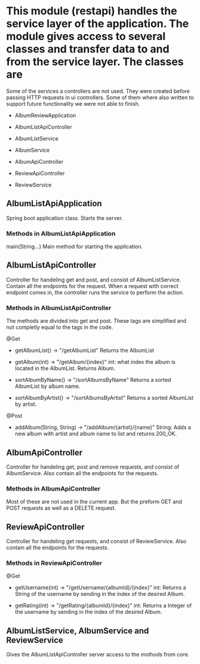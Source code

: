 # This module (restapi) handles the service layer of the application. The module gives access to several classes and transfer data to and from the service layer. The classes are

Some of the services a controllers are not used. They were created before passing HTTP requests in ui controllers. 
Some of them where also written to support future functionality we were not able to finish. 
- AlbumReviewApplication

- AlbumListApiController
- AlbumListService
  
- AlbumService
- AlbumApiController

- ReviewApiController
- ReviewService

## AlbumListApiApplication

Spring boot application class. Starts the server.

### Methods in AlbumListApiApplication

main(String...) Main method for starting the application.

## AlbumListApiController

Controller for handeling get and post, and consist of AlbumListService. Contain all the endpoints for the request. When a request with correct endpoint comes in, the controller runs the service to perform the action.

### Methods in AlbumListApiController

The methods are divided into get and post. These tags are simplified and not completly equal to the tags in the code.

@Get

- getAlbumList() -> "/getAlbumList" Returns the AlbumList
  
- getAlbum(int) -> "/getAlbum/{index}" int: what index the album is located in the AlbumList. Returns Album.
  
- sortAlbumByName() -> "/sortAlbumsByName" Returns a sorted AlbumList by album name.

- sortAlbumByArtist() -> "/sortAlbumsByArtist" Returns a sorted AlbumList by artist.

@Post

- addAlbum(String, String) -> "/addAlbum/{artist}/{name}" String: Adds a new album with artist and album name to list and returns 200_OK.

## AlbumApiController

Controller for handeling get, post and remove requests, and consist of AlbumService. Also contain all the endpoints for the requests.

### Methods in AlbumApiController
Most of these are not used in the current app. But the preform GET and POST requests as well as a DELETE request. 


## ReviewApiController

Controller for handeling get requests, and consist of ReviewService. Also contain all the endpoints for the requests.

### Methods in ReviewApiController

@Get

- getUsername(int) -> "/getUsername/{albumId}/{index}" int: Returns a String of the username by sending in the index of the desired Album.

- getRating(int) -> "/getRating/{albumId}/{index}" int: Returns a Integer of the username by sending in the index of the desired Album.

## AlbumListService, AlbumService and ReviewService

  Gives the AlbumListApiController server access to the mothods from core.
  